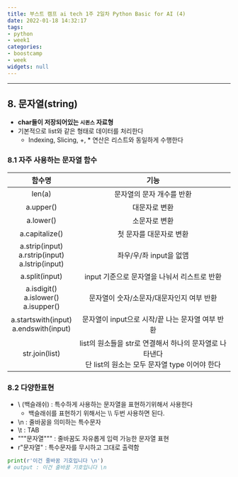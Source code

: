 ```yaml
---
title: 부스트 캠프 ai tech 1주 2일차 Python Basic for AI (4)
date: 2022-01-18 14:32:17
tags:
- python
- week1
categories:
- boostcamp
- week
widgets: null
---
```

***
## 8. 문자열(string)
* **char들이 저장되어있는 `시퀸스` 자료형**
* 기본적으로 list와 같은 형태로 데이터를 처리한다
  * Indexing, Slicing, +, * 연산은 리스트와 동일하게 수행한다  

### 8.1 자주 사용하는 문자열 함수  

<center>

| 함수명 | 기능 |
|:---:|:---:|
|len(a)| 문자열의 문자 개수를 반환 |
|a.upper()|대문자로 변환|
|a.lower()|소문자로 변환|
|a.capitalize()|첫 문자를 대문자로 변환|
|a.strip(input) <br/> a.rstrip(input) <br/> a.lstrip(input)| 좌우/우/좌 input을 없앰|
|a.split(input)|input 기준으로 문자열을 나눠서 리스트로 반환|
|a.isdigit() <br/> a.islower() <br/> a.isupper() | 문자열이 숫자/소문자/대문자인지 여부 반환|
|a.startswith(input) <br/> a.endswith(input)|문자열이 input으로 시작/끝 나는 문자열 여부 반환|
|str.join(list)|list의 원소들을 str로 연결해서 하나의 문자열로 나타낸다 <br/> 단 list의 원소는 모두 문자열 type 이어야 한다|

</center>

### 8.2 다양한표현
* \\ (백슬래쉬) : 특수하게 사용하는 문자열을 표현하기위해서 사용한다
  * 백슬래쉬를 표현하기 위해서는 \\\\ 두번 사용하면 된다.
* \n : 줄바꿈을 의미하는 특수문자
* \t : TAB
* """문자열""" : 줄바꿈도 자유롭게 입력 가능한 문자열 표현 
* r"문자열" : 특수문자를 무시하고 그대로 출력함
```python
print(r'이건 줄바꿈 기호입니다 \n')
# output : 이건 줄바꿈 기호입니다 \n
```